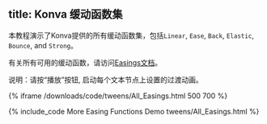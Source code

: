 title: Konva 缓动函数集
---

本教程演示了Konva提供的所有缓动函数集，包括`Linear`, `Ease`, `Back`, `Elastic`, `Bounce`, and `Strong`。

有关所有可用的缓动函数，请访问[Easings文档](https://konvajs.github.io/api/Konva.Easing.html)。

说明：请按“播放”按钮, 启动每个文本节点上设置的过渡动画。


{% iframe /downloads/code/tweens/All_Easings.html 500 700 %}

{% include_code More Easing Functions Demo tweens/All_Easings.html %}
